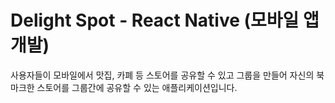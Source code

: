 # Delight Spot - React Native (모바일 앱 개발)

사용자들이 모바일에서 맛집, 카폐 등 스토어를 공유할 수 있고 그룹을 만들어 자신의 북마크한 스토어를 그룹간에 공유할 수 있는 애플리케이션입니다.
